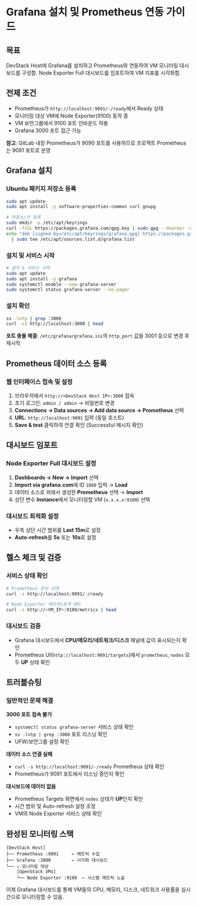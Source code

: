 # Grafana 설치 및 Prometheus 연동 가이드

## 목표

DevStack Host에 Grafana를 설치하고 Prometheus와 연동하여 VM 모니터링 대시보드를 구성함. Node Exporter Full 대시보드를 임포트하여 VM 지표를 시각화함.

## 전제 조건

- Prometheus가 `http://localhost:9091/-/ready`에서 Ready 상태
- 모니터링 대상 VM에 Node Exporter(9100) 동작 중
- VM 보안그룹에서 9100 포트 인바운드 허용
- Grafana 3000 포트 접근 가능

**참고**: GitLab 내장 Prometheus가 9090 포트를 사용하므로 프로젝트 Prometheus는 9091 포트로 운영

## Grafana 설치

### Ubuntu 패키지 저장소 등록

```bash
sudo apt update
sudo apt install -y software-properties-common curl gnupg

# 저장소/키 등록
sudo mkdir -p /etc/apt/keyrings
curl -fsSL https://packages.grafana.com/gpg.key | sudo gpg --dearmor -o /etc/apt/keyrings/grafana.gpg
echo "deb [signed-by=/etc/apt/keyrings/grafana.gpg] https://packages.grafana.com/oss/deb stable main" \
  | sudo tee /etc/apt/sources.list.d/grafana.list
```

### 설치 및 서비스 시작

```bash
# 설치 & 서비스 시작
sudo apt update
sudo apt install -y grafana
sudo systemctl enable --now grafana-server
sudo systemctl status grafana-server --no-pager
```

### 설치 확인

```bash
ss -lntp | grep :3000
curl -sI http://localhost:3000 | head
```

**포트 충돌 해결**: `/etc/grafana/grafana.ini`의 `http_port` 값을 3001 등으로 변경 후 재시작

## Prometheus 데이터 소스 등록

### 웹 인터페이스 접속 및 설정

1. 브라우저에서 `http://<DevStack Host IP>:3000` 접속
2. 초기 로그인: `admin / admin` → 비밀번호 변경
3. **Connections → Data sources → Add data source → Prometheus** 선택
4. **URL**: `http://localhost:9091` 입력 (동일 호스트)
5. **Save & test** 클릭하여 연결 확인 (Successful 메시지 확인)

## 대시보드 임포트

### Node Exporter Full 대시보드 설정

1. **Dashboards → New → Import** 선택
2. **Import via grafana.com**에 ID `1860` 입력 → **Load**
3. 데이터 소스로 위에서 생성한 **Prometheus** 선택 → **Import**
4. 상단 변수 **Instance**에서 모니터링할 VM (`x.x.x.x:9100`) 선택

### 대시보드 최적화 설정

- 우측 상단 시간 범위를 **Last 15m**로 설정
- **Auto-refresh**를 **5s** 또는 **10s**로 설정

## 헬스 체크 및 검증

### 서비스 상태 확인

```bash
# Prometheus 준비 상태
curl -s http://localhost:9091/-/ready

# Node Exporter 메트릭(원격 VM)
curl -s http://<VM_IP>:9100/metrics | head
```

### 대시보드 검증

- Grafana 대시보드에서 **CPU/메모리/네트워크/디스크** 패널에 값이 표시되는지 확인
- Prometheus UI(`http://localhost:9091/targets`)에서 `prometheus`, `nodes` 모두 **UP** 상태 확인

## 트러블슈팅

### 일반적인 문제 해결

**3000 포트 접속 불가**
- `systemctl status grafana-server` 서비스 상태 확인
- `ss -lntp | grep :3000` 포트 리스닝 확인  
- UFW/보안그룹 설정 확인

**데이터 소스 연결 실패**
- `curl -s http://localhost:9091/-/ready` Prometheus 상태 확인
- Prometheus가 9091 포트에서 리스닝 중인지 확인

**대시보드에 데이터 없음**
- Prometheus Targets 화면에서 `nodes` 상태가 **UP**인지 확인
- 시간 범위 및 Auto-refresh 설정 조정
- VM의 Node Exporter 서비스 상태 확인

## 완성된 모니터링 스택

```
[DevStack Host]
├── Prometheus :9091     ← 메트릭 수집
├── Grafana :3000        ← 시각화 대시보드
└── ↓ 모니터링 대상
    [OpenStack VMs]
    └── Node Exporter :9100  ← 시스템 메트릭 노출
```

이제 Grafana 대시보드를 통해 VM들의 CPU, 메모리, 디스크, 네트워크 사용률을 실시간으로 모니터링할 수 있음.
